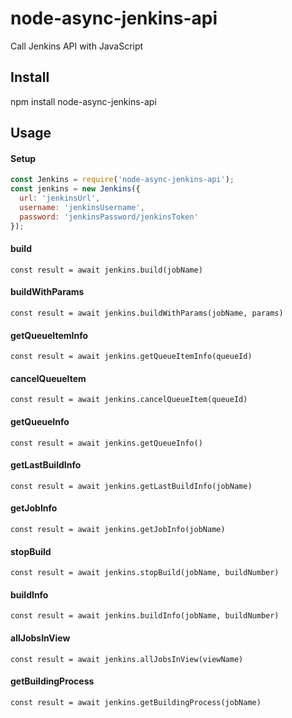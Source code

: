 # node-async-jenkins-api
Call Jenkins API with JavaScript

## Install
npm install node-async-jenkins-api

## Usage

#### Setup
```javascript
const Jenkins = require('node-async-jenkins-api');
const jenkins = new Jenkins({
  url: 'jenkinsUrl',
  username: 'jenkinsUsername',
  password: 'jenkinsPassword/jenkinsToken'
});
```

#### build
``` 
const result = await jenkins.build(jobName)
```

#### buildWithParams
```
const result = await jenkins.buildWithParams(jobName, params)
```

#### getQueueItemInfo
```
const result = await jenkins.getQueueItemInfo(queueId)
```

#### cancelQueueItem
```
const result = await jenkins.cancelQueueItem(queueId)
```

#### getQueueInfo
```
const result = await jenkins.getQueueInfo()
```

#### getLastBuildInfo
```
const result = await jenkins.getLastBuildInfo(jobName)
```

#### getJobInfo
```
const result = await jenkins.getJobInfo(jobName)
```


#### stopBuild
```
const result = await jenkins.stopBuild(jobName, buildNumber)
```

#### buildInfo
```
const result = await jenkins.buildInfo(jobName, buildNumber)
```

#### allJobsInView
```
const result = await jenkins.allJobsInView(viewName)
```

#### getBuildingProcess
```
const result = await jenkins.getBuildingProcess(jobName)
```
